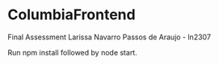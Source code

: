 # ColumbiaFrontend

Final Assessment
Larissa Navarro Passos de Araujo - ln2307

Run npm install followed by node start.
